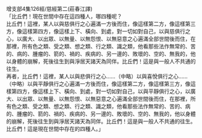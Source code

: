 增支部4集126經/慈經第二(莊春江譯)  
「比丘們！現在世間中存在這四種人，哪四種呢？  
比丘們！這裡，某人以與慈俱行之心遍滿一方後而住，像這樣第二方，像這樣第三方，像這樣第四方，像這樣上下、橫向、到處，對一切如對自己，以與慈俱行之心，以廣大、以出眾、以無量、以無怨恨、以無惡意之心遍滿全部世間後而住，在那裡，所有色之類、受之類、想之類、行之類、識之類，他看那些法作無常的、苦的、病的、腫瘤的、箭的、禍的、疾病的、另一邊的、敗壞的、空的、無我的，他以身體的崩解，死後往生到與淨居天諸天為同伴。比丘們！這是與一般人不共通的往生。  
再者，比丘們！這裡，某人以與悲俱行之心……（中略）以與喜悅俱行之心……（中略）以與平靜俱行之心遍滿一方後而住，像這樣第二方，像這樣第三方，像這樣第四方，像這樣上下、橫向、到處，對一切如對自己，以與平靜俱行之心，以廣大、以出眾、以無量、以無怨恨、以無惡意之心遍滿全部世間後而住，在那裡，所有色之類、受之類、想之類、行之類、識之類，他看那些法作無常的、苦的、病的、腫瘤的、箭的、禍的、疾病的、另一邊的、敗壞的、空的、無我的，他以身體的崩解，死後往生到與淨居天諸天為同伴。比丘們！這是與一般人不共通的往生。  
比丘們！這是現在世間中存在的四種人。」  
  
  
